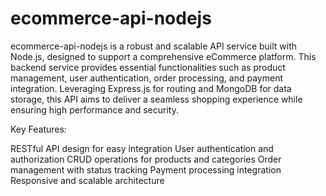 # ecommerce-api-nodejs
ecommerce-api-nodejs is a robust and scalable API service built with Node.js, designed to support a comprehensive eCommerce platform. This backend service provides essential functionalities such as product management, user authentication, order processing, and payment integration. Leveraging Express.js for routing and MongoDB for data storage, this API aims to deliver a seamless shopping experience while ensuring high performance and security.

Key Features:

RESTful API design for easy integration
User authentication and authorization
CRUD operations for products and categories
Order management with status tracking
Payment processing integration
Responsive and scalable architecture
